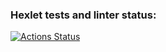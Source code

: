### Hexlet tests and linter status:
[![Actions Status](https://github.com/jennet-b/frontend-project-11/actions/workflows/hexlet-check.yml/badge.svg)](https://github.com/jennet-b/frontend-project-11/actions)